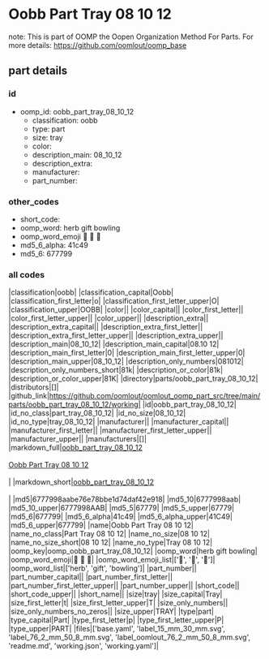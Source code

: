 # Oobb Part Tray 08 10 12  

note: This is part of OOMP the Oopen Organization Method For Parts. For more details: https://github.com/oomlout/oomp_base

##  part details





### id
* oomp_id: oobb_part_tray_08_10_12
  * classification: oobb
  * type: part
  * size: tray
  * color: 
  * description_main: 08_10_12
  * description_extra: 
  * manufacturer: 
  * part_number: 

### other_codes
* short_code: 
* oomp_word: herb gift bowling
* oomp_word_emoji :herb: :gift: :bowling:
* md5_6_alpha: 41c49
* md5_6: 677799

### all codes 
|classification|oobb|
|classification_capital|Oobb|
|classification_first_letter|o|
|classification_first_letter_upper|O|
|classification_upper|OOBB|
|color||
|color_capital||
|color_first_letter||
|color_first_letter_upper||
|color_upper||
|description_extra||
|description_extra_capital||
|description_extra_first_letter||
|description_extra_first_letter_upper||
|description_extra_upper||
|description_main|08_10_12|
|description_main_capital|08.10 12|
|description_main_first_letter|0|
|description_main_first_letter_upper|0|
|description_main_upper|08_10_12|
|description_only_numbers|081012|
|description_only_numbers_short|81k|
|description_or_color|81k|
|description_or_color_upper|81K|
|directory|parts/oobb_part_tray_08_10_12|
|distributors|[]|
|github_link|https://github.com/oomlout/oomlout_oomp_part_src/tree/main/parts/oobb_part_tray_08_10_12/working|
|id|oobb_part_tray_08_10_12|
|id_no_class|part_tray_08_10_12|
|id_no_size|08_10_12|
|id_no_type|tray_08_10_12|
|manufacturer||
|manufacturer_capital||
|manufacturer_first_letter||
|manufacturer_first_letter_upper||
|manufacturer_upper||
|manufacturers|[]|
|markdown_full|[oobb_part_tray_08_10_12](https://github.com/oomlout/oomlout_oomp_part_src/tree/main/parts/oobb_part_tray_08_10_12/working)<br>[](https://github.com/oomlout/oomlout_oomp_part_src/tree/main/parts/oobb_part_tray_08_10_12/working)<br>[Oobb Part Tray 08 10 12](https://github.com/oomlout/oomlout_oomp_part_src/tree/main/parts/oobb_part_tray_08_10_12/working)<br><br>|
|markdown_short|[oobb_part_tray_08_10_12](https://github.com/oomlout/oomlout_oomp_part_src/tree/main/parts/oobb_part_tray_08_10_12/working)<br><br>|
|md5|6777998aabe76e78bbe1d74daf42e918|
|md5_10|6777998aab|
|md5_10_upper|6777998AAB|
|md5_5|67779|
|md5_5_upper|67779|
|md5_6|677799|
|md5_6_alpha|41c49|
|md5_6_alpha_upper|41C49|
|md5_6_upper|677799|
|name|Oobb Part Tray 08 10 12|
|name_no_class|Part Tray 08 10 12|
|name_no_size|08 10 12|
|name_no_size_short|08 10 12|
|name_no_type|Tray 08 10 12|
|oomp_key|oomp_oobb_part_tray_08_10_12|
|oomp_word|herb gift bowling|
|oomp_word_emoji|:herb: :gift: :bowling:|
|oomp_word_emoji_list|[':herb:', ':gift:', ':bowling:']|
|oomp_word_list|['herb', 'gift', 'bowling']|
|part_number||
|part_number_capital||
|part_number_first_letter||
|part_number_first_letter_upper||
|part_number_upper||
|short_code||
|short_code_upper||
|short_name||
|size|tray|
|size_capital|Tray|
|size_first_letter|t|
|size_first_letter_upper|T|
|size_only_numbers||
|size_only_numbers_no_zeros||
|size_upper|TRAY|
|type|part|
|type_capital|Part|
|type_first_letter|p|
|type_first_letter_upper|P|
|type_upper|PART|
|files|['base.yaml', 'label_15_mm_30_mm.svg', 'label_76_2_mm_50_8_mm.svg', 'label_oomlout_76_2_mm_50_8_mm.svg', 'readme.md', 'working.json', 'working.yaml']|
